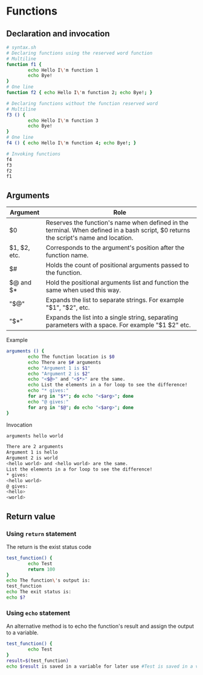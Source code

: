 # Functions

## Declaration and invocation

```bash
# syntax.sh
# Declaring functions using the reserved word function
# Multiline
function f1 {
        echo Hello I\'m function 1
        echo Bye!
}
# One line
function f2 { echo Hello I\'m function 2; echo Bye!; }

# Declaring functions without the function reserved word
# Multiline
f3 () { 
        echo Hello I\'m function 3
        echo Bye!
}
# One line
f4 () { echo Hello I\'m function 4; echo Bye!; }

# Invoking functions
f4
f3
f2
f1
```

## Arguments

|Argument|Role|
|--- |--- |
|$0|Reserves the function's name when defined in the terminal. When defined in a bash script, $0 returns the script's name and location.|
|$1, $2, etc.|Corresponds to the argument's position after the function name.|
|$#|Holds the count of positional arguments passed to the function.|
|$@ and $*|Hold the positional arguments list and function the same when used this way.|
|"$@"|Expands the list to separate strings. For example "$1", "$2", etc.|
|"$*"|Expands the list into a single string, separating parameters with a space. For example "$1 $2" etc.|

Example
```bash
arguments () {
        echo The function location is $0
        echo There are $# arguments
        echo "Argument 1 is $1"
        echo "Argument 2 is $2"
        echo "<$@>" and "<$*>" are the same.
        echo List the elements in a for loop to see the difference!
        echo "* gives:"
        for arg in "$*"; do echo "<$arg>"; done
        echo "@ gives:"
        for arg in "$@"; do echo "<$arg>"; done
}
```
Invocation
```bash
arguments hello world

There are 2 arguments
Argument 1 is hello
Argument 2 is world
<hello world> and <hello world> are the same.
List the elements in a for loop to see the difference!
* gives:
<hello world>
@ gives:
<hello>
<world>
```

## Return value

### Using `return` statement
The return is the exist status code 

```bash
test_function() {
        echo Test
        return 100
}
echo The function\'s output is: 
test_function
echo The exit status is:
echo $?
```

### Using `echo` statement
An alternative method is to echo the function's result and assign the output to a variable.
```bash
test_function() {
        echo Test
}
result=$(test_function)
echo $result is saved in a variable for later use #Test is saved in a variable for later use
```






